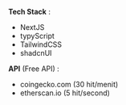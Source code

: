 **Tech Stack** : 
- NextJS
- typyScript
- TailwindCSS
- shadcnUI

**API** (Free API) :
- coingecko.com (30 hit/menit)
- etherscan.io (5 hit/second)



